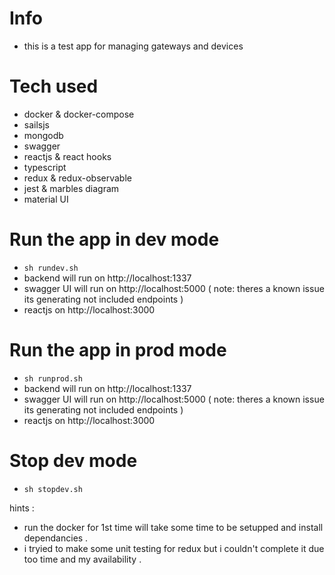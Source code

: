 #  Info
- this is a test app for managing gateways and devices

# Tech used

- docker & docker-compose
- sailsjs
- mongodb
- swagger
- reactjs & react hooks
- typescript
- redux & redux-observable
- jest & marbles diagram
- material UI

# Run the app in dev mode
- `sh rundev.sh`
- backend will run on http://localhost:1337
- swagger UI will run on http://localhost:5000 ( note: theres a known issue its generating not included endpoints )
- reactjs on http://localhost:3000

# Run the app in prod mode
- `sh runprod.sh`
- backend will run on http://localhost:1337
- swagger UI will run on http://localhost:5000 ( note: theres a known issue its generating not included endpoints )
- reactjs on http://localhost:3000
# Stop dev mode
- `sh stopdev.sh`



hints : 
- run the docker for 1st time will take some time to be setupped and install dependancies .
- i tryied to make some unit testing for redux but i couldn't complete it due too time and my availability .
